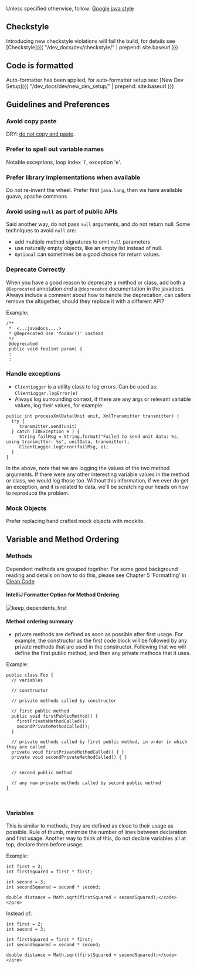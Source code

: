 Unless specified otherwise, follow: [Google java style](http://google.github.io/styleguide/javaguide.html)

## Checkstyle

Introducing new checkstyle violations will fail the build, 
for details see [Checkstyle]({{ "/dev_docs/dev/checkstyle/" | prepend: site.baseurl }}) 

## Code is formatted

Auto-formatter has been applied, for auto-formatter setup see:
[New Dev Setup]({{ "/dev_docs/dev/new_dev_setup/" | prepend: site.baseurl }})


## Guidelines and Preferences

###  Avoid copy paste
DRY: [do not copy and paste](https://en.wikipedia.org/wiki/Don%27t_repeat_yourself). 

### Prefer to spell out variable names
Notable exceptions, loop index 'i', exception 'e'.

### Prefer library implementations when available
Do not re-invent the wheel. Prefer first `java.lang`, then we have available guava, apache commons


### Avoid using `null` as part of public APIs

Said another way, do not pass `null` arguments, and do not return null. 
Some techniques to avoid `null` are: 
 - add multiple method signatures to omit `null` parameters
 - use naturally empty objects, like an empty list instead of null. 
 - `Optional` can sometimes be a good choice for return values.

### Deprecate Correctly
When you have a good reason to deprecate a method or class, add both a `@Deprecated` annotation 
_and_ a `@deprecated` documentation in the javadocs. Always include a comment about how to handle
the deprecation, can callers remove the altogether, should they replace it with a different API?

Example:
```
/**
 *  <...javadocs....>
 * @Deprecated Use 'fooBar()' instead
 */
 @deprecated
 public void foo(int param) {
 :
 :
```

### Handle exceptions

- `ClientLogger` is a utility class to log errors. Can be used as: `ClientLogger.logError(e)`
- Always log surrounding context, if there are any args or relevant variable values, log their values, for example:

```
public int processXmlData(Unit unit, XmlTransmitter transmitter) {
  try {
     transmitter.send(unit)
  } catch (IOException e ) {
     String failMsg = String.format("Failed to send unit data: %s, using transmitter: %s", unitData, transmitter);
     ClientLogger.logError(failMsg, e);
  }
}
```

In the above, note that we are logging the values of the two method arguments. If there were any other interesting
 variable values in the method or class, we would log those too. Without this information, if we ever do get an 
 exception, and it is related to data, we'll be scratching our heads on how to reproduce the problem.

### Mock Objects
Prefer replacing hand crafted mock objects with mockito.


## Variable and Method Ordering


### Methods

Dependent methods are grouped together.  For some good background reading and details on how to do this, 
please see Chapter 5 'Formatting' in [Clean Code](http://ricardogeek.com/docs/clean_code.html)



#### IntelliJ Formatter Option for Method Ordering
![keep_dependents_first](https://user-images.githubusercontent.com/12397753/27557429-72fb899c-5a6e-11e7-8f9f-59cc508ba86c.png)

#### Method ordering summary

- private methods are defined as soon as possible after first usage. For example, the constructor as the first
code block will be followed by any private methods that are used in the constructor. Following that we will define
the first public method, and then any private methods that it uses. 


Example:
```
public class Foo {
  // variables
  
  // constructor
  
  // private methods called by constructor
  
  // first public method
  public void firstPublicMethod() {
    firstPrivateMethodCalled();
    secondPrivateMethodCalled();
  }

  // private methods called by first public method, in order in which they are called
  private void firstPrivateMethodCalled() { }
  private void secondPrivateMethodCalled() { }


  // second public method
  
  // any new private methods called by second public method
}



```

### Variables

This is similar to methods, they are defined as close to their usage as possible. Rule of thumb, minimize the number
of lines between declaration and first usage. Another way to think of this, do not declare variables all at top,
declare them before usage.

Example:

```
int first = 2;
int firstSquared = first * first;

int second = 3;
int secondSquared = second * second;

double distance = Math.sqrt(firstSquared + secondSquared);</code></pre>
```

Instead of:
```
int first = 2;
int second = 3;

int firstSquared = first * first;
int secondSquared = second * second;

double distance = Math.sqrt(firstSquared + secondSquared);</code></pre>
```
